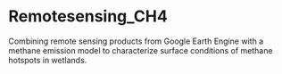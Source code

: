 # Remotesensing_CH4
Combining remote sensing products from Google Earth Engine with a methane emission model to characterize surface conditions of methane hotspots in wetlands.
